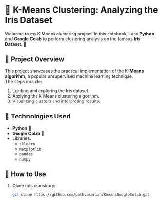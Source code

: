 # 🌸 K-Means Clustering: Analyzing the Iris Dataset  

Welcome to my K-Means clustering project! In this notebook, I use **Python** and **Google Colab** to perform clustering analysis on the famous **Iris Dataset**. 🧪  

## 🌟 **Project Overview**  
This project showcases the practical implementation of the **K-Means algorithm**, a popular unsupervised machine learning technique.  
The steps include:  
1. Loading and exploring the Iris dataset.  
2. Applying the K-Means clustering algorithm.  
3. Visualizing clusters and interpreting results.  

## 🔧 **Technologies Used**  
- **Python** 🐍  
- **Google Colab** 📓  
- Libraries:  
  - `sklearn`  
  - `matplotlib`  
  - `pandas`  
  - `numpy`  

## 🚀 **How to Use**  
1. Clone this repository:  
   ```bash  
   git clone https://github.com/pathvasariah/KmeansGoogleColab.git  
